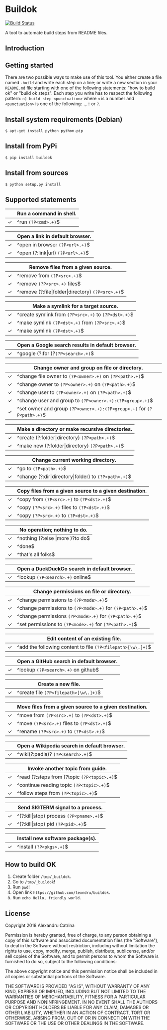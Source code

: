 # Buildok
[![Build Status](https://travis-ci.org/lexndru/buildok.svg?branch=master)](https://travis-ci.org/lexndru/buildok)

A tool to automate build steps from README files.

## Introduction

## Getting started
There are two possible ways to make use of this tool. You either create a file named `.build` and write each step on a line;
or write a new section in your `README.md` file starting with one of the following statements: "how to build ok" or "build ok steps".
Each step you write has to respect the following pattern: `n) build step <punctuation>` where `n` is a number and `<punctuation>` is one of the following: `.`, `!` or `?`.

## Install system requirements (Debian)
```
$ apt-get install python python-pip
```

## Install from PyPi
```
$ pip install buildok
```

## Install from sources
```
$ python setup.py install
```

## Supported statements

|   | Run a command in shell.                                                    |
|---|----------------------------------------------------------------------------|
| ✓ | ^run `(?P<cmd>.+)`$                                                        |


|   | Open a link in default browser.                                            |
|---|----------------------------------------------------------------------------|
| ✓ | ^open in browser `(?P<url>.+)`$                                            |
| ✓ | ^open (?:link\|url) `(?P<url>.+)`$                                          |


|   | Remove files from a given source.                                          |
|---|----------------------------------------------------------------------------|
| ✓ | ^remove from `(?P<src>.+)`$                                                |
| ✓ | ^remove `(?P<src>.+)` files$                                               |
| ✓ | ^remove (?:file\|folder\|directory) `(?P<src>.+)`$                           |


|   | Make a symlink for a target source.                                        |
|---|----------------------------------------------------------------------------|
| ✓ | ^create symlink from `(?P<src>.+)` to `(?P<dst>.+)`$                       |
| ✓ | ^make symlink `(?P<dst>.+)` from `(?P<src>.+)`$                            |
| ✓ | ^make symlink `(?P<dst>.+)`$                                               |


|   | Open a Google search results in default browser.                           |
|---|----------------------------------------------------------------------------|
| ✓ | ^google (?:for )?`(?P<search>.+)`$                                         |


|   | Change owner and group on file or directory.                               |
|---|----------------------------------------------------------------------------|
| ✓ | ^change file owner to `(?P<owner>.+)` on `(?P<path>.+)`$                   |
| ✓ | ^change owner to `(?P<owner>.+)` on `(?P<path>.+)`$                        |
| ✓ | ^change user to `(?P<owner>.+)` on `(?P<path>.+)`$                         |
| ✓ | ^change user and group to `(?P<owner>.+):(?P<group>.+)`$                   |
| ✓ | ^set owner and group `(?P<owner>.+):(?P<group>.+)` for `(?P<path>.+)`$     |


|   | Make a directory or make recursive directories.                            |
|---|----------------------------------------------------------------------------|
| ✓ | ^create (?:folder\|directory) `(?P<path>.+)`$                               |
| ✓ | ^make new (?:folder\|directory) `(?P<path>.+)`$                             |


|   | Change current working directory.                                          |
|---|----------------------------------------------------------------------------|
| ✓ | ^go to `(?P<path>.+)`$                                                     |
| ✓ | ^change (?:dir\|directory\|folder) to `(?P<path>.+)`$                        |


|   | Copy files from a given source to a given destination.                     |
|---|----------------------------------------------------------------------------|
| ✓ | ^copy from `(?P<src>.+)` to `(?P<dst>.+)`$                                 |
| ✓ | ^copy `(?P<src>.+)` files to `(?P<dst>.+)`$                                |
| ✓ | ^copy `(?P<src>.+)` to `(?P<dst>.+)`$                                      |


|   | No operation; nothing to do.                                               |
|---|----------------------------------------------------------------------------|
| ✓ | ^nothing (?:else \|more )?to do$                                            |
| ✓ | ^done$                                                                     |
| ✓ | ^that's all folks$                                                         |


|   | Open a DuckDuckGo search in default browser.                               |
|---|----------------------------------------------------------------------------|
| ✓ | ^lookup `(?P<search>.+)` online$                                           |


|   | Change permissions on file or directory.                                   |
|---|----------------------------------------------------------------------------|
| ✓ | ^change permissions to `(?P<mode>.+)`$                                     |
| ✓ | ^change permissions to `(?P<mode>.+)` for `(?P<path>.+)`$                  |
| ✓ | ^change permissions `(?P<mode>.+)` for `(?P<path>.+)`$                     |
| ✓ | ^set permissions to `(?P<mode>.+)` for `(?P<path>.+)`$                     |


|   | Edit content of an existing file.                                          |
|---|----------------------------------------------------------------------------|
| ✓ | ^add the following content to file `(?P<filepath>[\w\.]+)`$                |


|   | Open a GitHub search in default browser.                                   |
|---|----------------------------------------------------------------------------|
| ✓ | ^lookup `(?P<search>.+)` on github$                                        |


|   | Create a new file.                                                         |
|---|----------------------------------------------------------------------------|
| ✓ | ^create file `(?P<filepath>[\w\.]+)`$                                      |


|   | Move files from a given source to a given destination.                     |
|---|----------------------------------------------------------------------------|
| ✓ | ^move from `(?P<src>.+)` to `(?P<dst>.+)`$                                 |
| ✓ | ^move `(?P<src>.+)` files to `(?P<dst>.+)`$                                |
| ✓ | ^rename `(?P<src>.+)` to `(?P<dst>.+)`$                                    |


|   | Open a Wikipedia search in default browser.                                |
|---|----------------------------------------------------------------------------|
| ✓ | ^wiki(?:pedia)? `(?P<search>.+)`$                                          |


|   | Invoke another topic from guide.                                           |
|---|----------------------------------------------------------------------------|
| ✓ | ^read (?:steps from )?topic `(?P<topic>.+)`$                               |
| ✓ | ^continue reading topic `(?P<topic>.+)`$                                   |
| ✓ | ^follow steps from `(?P<topic>.+)`$                                        |


|   | Send SIGTERM signal to a process.                                          |
|---|----------------------------------------------------------------------------|
| ✓ | ^(?:kill\|stop) process `(?P<pname>.+)`$                                    |
| ✓ | ^(?:kill\|stop) pid `(?P<pid>.+)`$                                          |


|   | Install new software package(s).                                           |
|---|----------------------------------------------------------------------------|
| ✓ | ^install `(?P<pkgs>.+)`$                                                   |


## How to build OK
1) Create folder `/tmp/_buildok`.
2) Go to `/tmp/_buildok`!
3) Run `pwd`!
4) Open link `https://github.com/lexndru/buildok`.
5) Run `echo Hello, friendly world`.

## License
Copyright 2018 Alexandru Catrina

Permission is hereby granted, free of charge, to any person obtaining a copy
of this software and associated documentation files (the "Software"), to deal
in the Software without restriction, including without limitation the rights
to use, copy, modify, merge, publish, distribute, sublicense, and/or sell
copies of the Software, and to permit persons to whom the Software is
furnished to do so, subject to the following conditions:

The above copyright notice and this permission notice shall be included in
all copies or substantial portions of the Software.

THE SOFTWARE IS PROVIDED "AS IS", WITHOUT WARRANTY OF ANY KIND, EXPRESS OR
IMPLIED, INCLUDING BUT NOT LIMITED TO THE WARRANTIES OF MERCHANTABILITY,
FITNESS FOR A PARTICULAR PURPOSE AND NONINFRINGEMENT. IN NO EVENT SHALL THE
AUTHORS OR COPYRIGHT HOLDERS BE LIABLE FOR ANY CLAIM, DAMAGES OR OTHER
LIABILITY, WHETHER IN AN ACTION OF CONTRACT, TORT OR OTHERWISE, ARISING FROM,
OUT OF OR IN CONNECTION WITH THE SOFTWARE OR THE USE OR OTHER DEALINGS IN
THE SOFTWARE.
